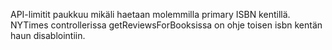 API-limitit paukkuu mikäli haetaan molemmilla primary ISBN kentillä.
NYTimes controllerissa getReviewsForBooksissa on ohje toisen isbn kentän haun disablointiin.
